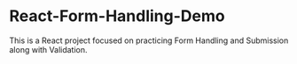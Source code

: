 # React-Form-Handling-Demo
This is a React project focused on practicing Form Handling and Submission along with Validation.
